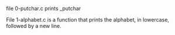 file 0-putchar.c prints _putchar 

File 1-alphabet.c is a function that prints the alphabet, in lowercase, followed by a new line.